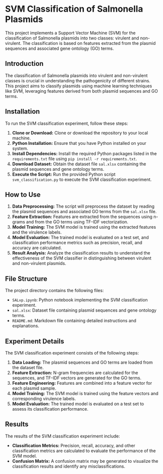 # SVM Classification of Salmonella Plasmids

This project implements a Support Vector Machine (SVM) for the classification of Salmonella plasmids into two classes: virulent and non-virulent. The classification is based on features extracted from the plasmid sequences and associated gene ontology (GO) terms.

## Introduction

The classification of Salmonella plasmids into virulent and non-virulent classes is crucial in understanding the pathogenicity of different strains. This project aims to classify plasmids using machine learning techniques like SVM, leveraging features derived from both plasmid sequences and GO terms.

## Installation

To run the SVM classification experiment, follow these steps:

1. **Clone or Download:** Clone or download the repository to your local machine.
2. **Python Installation:** Ensure that you have Python installed on your system.
3. **Install Dependencies:** Install the required Python packages listed in the `requirements.txt` file using `pip install -r requirements.txt`.
4. **Download Dataset:** Obtain the dataset file `sal.xlsx` containing the plasmid sequences and gene ontology terms.
5. **Execute the Script:** Run the provided Python script `svm_classification.py` to execute the SVM classification experiment.

## How to Use

1. **Data Preprocessing:** The script will preprocess the dataset by reading the plasmid sequences and associated GO terms from the `sal.xlsx` file.
2. **Feature Extraction:** Features are extracted from the sequences using n-grams and from the GO terms using TF-IDF vectorization.
3. **Model Training:** The SVM model is trained using the extracted features and the virulence labels.
4. **Model Evaluation:** The trained model is evaluated on a test set, and classification performance metrics such as precision, recall, and accuracy are calculated.
5. **Result Analysis:** Analyze the classification results to understand the effectiveness of the SVM classifier in distinguishing between virulent and non-virulent plasmids.

## File Structure

The project directory contains the following files:

- `SALvp.ipynb`: Python notebook implementing the SVM classification experiment.
- `sal.xlsx`: Dataset file containing plasmid sequences and gene ontology terms.
- `README.md`: Markdown file containing detailed instructions and explanations.

## Experiment Details

The SVM classification experiment consists of the following steps:

1. **Data Loading:** The plasmid sequences and GO terms are loaded from the dataset file.
2. **Feature Extraction:** N-gram frequencies are calculated for the sequences, and TF-IDF vectors are generated for the GO terms.
3. **Feature Engineering:** Features are combined into a feature vector for each plasmid sample.
4. **Model Training:** The SVM model is trained using the feature vectors and corresponding virulence labels.
5. **Model Evaluation:** The trained model is evaluated on a test set to assess its classification performance.

## Results

The results of the SVM classification experiment include:

- **Classification Metrics:** Precision, recall, accuracy, and other classification metrics are calculated to evaluate the performance of the SVM model.
- **Confusion Matrix:** A confusion matrix may be generated to visualize the classification results and identify any misclassifications.



